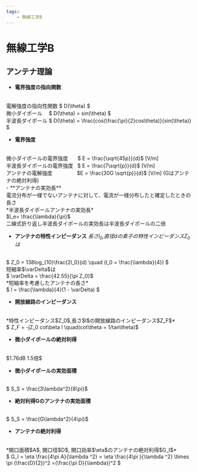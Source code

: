 ```yaml
---
tags:
    - 無線工学B
---
```


# 無線工学B

## アンテナ理論
- **電界強度の指向関数**  
<br>
電解強度の指向性関数 $ D(\theta) $
<br>
微小ダイポール　    $ D(\theta) = sin(\theta) $
<br>
半波長ダイポール    $ D(\theta) = \frac{cos(\frac{\pi}{2}cos\theta)}{sin(\theta)} $
<br>

- **電界強度**
<br>
微小ダイポールの電界強度   &thinsp;&nbsp;&nbsp;&nbsp;&nbsp; $ E = \frac{\sqrt{45p}}{d}$  [V/m]  
<br>
半波長ダイポールの電界強度&nbsp;&nbsp;&nbsp;$ E = \frac{7\sqrt{p}}{d}$  [V/m]  
<br>
アンテナの電解強度  &nbsp;&nbsp;&nbsp;&nbsp;&nbsp;&nbsp;&nbsp;&nbsp;&nbsp;&nbsp;&nbsp;&nbsp;&nbsp;&nbsp;&nbsp;&nbsp;$E = \frac{30G \sqrt{p}}{d}$  [V/m] (Gはアンテナの絶対利得)
<br>
- **アンテナの実効長**  
<br>
電流分布が一様でないアンテナに対して、電流が一様分布したと確定したときの長さ
<br>
*半波長ダイポールアンテナの実効長*
<br>
$l_e= \frac{\lambda}{\pi}$
<br>
二線式折り返し半波長ダイポールの実効長は半波長ダイポールの二倍
<br>

- **アンテナの特性インピーダンス**
*長さ$l_0$,直径$d$の素子の特性インピーダンス$Z_0$は*
<br>
$ Z_0 = 138log_{10}\frac{2l_0}{d} \quad (l_0 = \frac{\lambda}{4}) $
<br>
短縮率$\varDelta$は
<br>
$ \varDelta = \frac{42.55}{\pi Z_0}$
<br>
*短縮率を考慮したアンテナの長さ*
<br>
$ l = \frac{\lambda}{4}(1 - \varDelta) $
<br>

- **開放線路のインピーダンス**
<br>
*特性インピーダンス$Z_0$,長さ$l$の開放線路のインピーダンス$Z_F$*
<br>
$ Z_F = -jZ_0 cot\beta l \quad(cot\theta = 1/tan\theta)$
<br>

- **微小ダイポールの絶対利得**
<br>
$1.76dB 1.5倍$
<br>

- **微小ダイポールの実効面積**
<br>
$ S_S = \frac{3\lambda^2}{8\pi}$
<br>

- **絶対利得Gのアンテナの実効面積**
<br>
$ S_S = \frac{G\lambda^2}{4\pi}$
<br>

- **アンテナの絶対利得**
<br>
*開口面積$A$, 開口径$D$, 開口効率$\eta$のアンテナの絶対利得$G_I$*
<br>
$ G_I = \eta \frac{4\pi A}{\lambda ^2} = \eta \frac{4\pi }{\lambda ^2} \times \pi (\frac{D}{2})^2 =(\frac{\pi D}{\lambda})^2 $
<br>